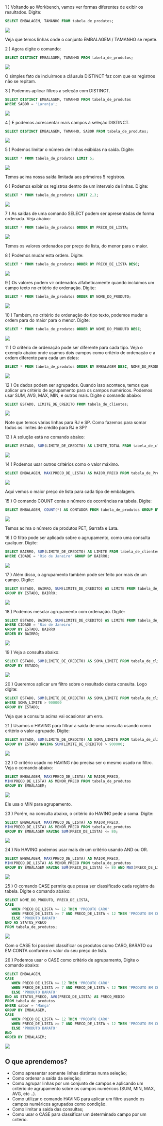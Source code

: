 1 ) Voltando ao Workbench, vamos ver formas diferentes de exibir os resultados. Digite:
````sql
SELECT EMBALAGEM, TAMANHO FROM tabela_de_produtos;
````
![](https://cdn3.gnarususercontent.com.br/1221-mysqlconsultasavancadas/03/1.png)

Veja que temos linhas onde o conjunto EMBALAGEM / TAMANHO se repete.

2 ) Agora digite o comando:
````sql
SELECT DISTINCT EMBALAGEM, TAMANHO FROM tabela_de_produtos;
````
![](https://cdn3.gnarususercontent.com.br/1221-mysqlconsultasavancadas/03/2.png)

O simples fato de incluirmos a cláusula DISTINCT faz com que os registros não se repitam.

3 ) Podemos aplicar filtros a seleção com DISTINCT.
````sql
SELECT DISTINCT EMBALAGEM, TAMANHO FROM tabela_de_produtos
WHERE SABOR = 'Laranja';
````
![](https://cdn3.gnarususercontent.com.br/1221-mysqlconsultasavancadas/03/3.png)

4 ) E podemos acrescentar mais campos à seleção DISTINCT.
````sql
SELECT DISTINCT EMBALAGEM, TAMANHO, SABOR FROM tabela_de_produtos;
````
![](https://cdn3.gnarususercontent.com.br/1221-mysqlconsultasavancadas/03/4.png)

5 ) Podemos limitar o número de linhas exibidas na saída. Digite:
````sql
SELECT * FROM tabela_de_produtos LIMIT 5;
````
![](https://cdn3.gnarususercontent.com.br/1221-mysqlconsultasavancadas/03/5.png)

Temos acima nossa saída limitada aos primeiros 5 registros.

6 ) Podemos exibir os registros dentro de um intervalo de linhas. Digite:
````sql
SELECT * FROM tabela_de_produtos LIMIT 2,3;
````
![](https://cdn3.gnarususercontent.com.br/1221-mysqlconsultasavancadas/03/6.png)

7 ) As saídas de uma comando SELECT podem ser apresentadas de forma ordenada. Veja abaixo:
````sql
SELECT * FROM tabela_de_produtos ORDER BY PRECO_DE_LISTA;
````
![](https://cdn3.gnarususercontent.com.br/1221-mysqlconsultasavancadas/03/7.png)

Temos os valores ordenados por preço de lista, do menor para o maior.

8 ) Podemos mudar esta ordem. Digite:
````sql
SELECT * FROM tabela_de_produtos ORDER BY PRECO_DE_LISTA DESC;
````
![](https://cdn3.gnarususercontent.com.br/1221-mysqlconsultasavancadas/03/8.png)

9 ) Os valores podem vir ordenados alfabeticamente quando incluímos um campo texto no critério de ordenação. Digite:
````sql
SELECT * FROM tabela_de_produtos ORDER BY NOME_DO_PRODUTO;
````
![](https://cdn3.gnarususercontent.com.br/1221-mysqlconsultasavancadas/03/9.png)

10 ) Também, no critério de ordenação do tipo texto, podemos mudar a ordem para do maior para o menor. Digite:
````sql
SELECT * FROM tabela_de_produtos ORDER BY NOME_DO_PRODUTO DESC;
````
![](https://cdn3.gnarususercontent.com.br/1221-mysqlconsultasavancadas/03/10.png)

11 ) O critério de ordenação pode ser diferente para cada tipo. Veja o exemplo abaixo onde usamos dois campos como critério de ordenação e a ordem diferente para cada um deles:
````sql
SELECT * FROM tabela_de_produtos ORDER BY EMBALAGEM DESC, NOME_DO_PRODUTO ASC;
````
![](https://cdn3.gnarususercontent.com.br/1221-mysqlconsultasavancadas/03/11.png)

12 ) Os dados podem ser agrupados. Quando isso acontece, temos que aplicar um critério de agrupamento para os campos numéricos. Podemos usar SUM, AVG, MAX, MIN, e outros mais. Digite o comando abaixo:
````sql
SELECT ESTADO, LIMITE_DE_CREDITO FROM tabela_de_clientes;
````
![](https://cdn3.gnarususercontent.com.br/1221-mysqlconsultasavancadas/03/12.png)

Note que temos várias linhas para RJ e SP. Como fazemos para somar todos os limites de crédito para RJ e SP?

13 ) A solução está no comando abaixo:
````sql
SELECT ESTADO, SUM(LIMITE_DE_CREDITO) AS LIMITE_TOTAL FROM tabela_de_clientes GROUP BY ESTADO;
````
![](https://cdn3.gnarususercontent.com.br/1221-mysqlconsultasavancadas/03/13.png)

14 ) Podemos usar outros critérios como o valor máximo.
````sql
SELECT EMBALAGEM, MAX(PRECO_DE_LISTA) AS MAIOR_PRECO FROM tabela_de_Produtos GROUP BY EMBALAGEM;
````
![](https://cdn3.gnarususercontent.com.br/1221-mysqlconsultasavancadas/03/14.png)

Aqui vemos o maior preço de lista para cada tipo de embalagem.

15 ) O comando COUNT conta o número de ocorrências na tabela. Digite:
````sql
SELECT EMBALAGEM, COUNT(*) AS CONTADOR FROM tabela_de_produtos GROUP BY EMBALAGEM;
````
![](https://cdn3.gnarususercontent.com.br/1221-mysqlconsultasavancadas/03/15.png)

Temos acima o número de produtos PET, Garrafa e Lata.

16 ) O filtro pode ser aplicado sobre o agrupamento, como uma consulta qualquer. Digite:
````sql
SELECT BAIRRO, SUM(LIMITE_DE_CREDITO) AS LIMITE FROM tabela_de_clientes
WHERE CIDADE = 'Rio de Janeiro' GROUP BY BAIRRO;
````
![](https://cdn3.gnarususercontent.com.br/1221-mysqlconsultasavancadas/03/16.png)

17 ) Além disso, o agrupamento também pode ser feito por mais de um campo. Digite:
````sql
SELECT ESTADO, BAIRRO, SUM(LIMITE_DE_CREDITO) AS LIMITE FROM tabela_de_clientes
GROUP BY ESTADO, BAIRRO;
````
![](https://cdn3.gnarususercontent.com.br/1221-mysqlconsultasavancadas/03/17.png)

18 ) Podemos mesclar agrupamento com ordenação. Digite:
````sql
SELECT ESTADO, BAIRRO, SUM(LIMITE_DE_CREDITO) AS LIMITE FROM tabela_de_clientes
WHERE CIDADE = 'Rio de Janeiro'
GROUP BY ESTADO, BAIRRO
ORDER BY BAIRRO;
````
![](https://cdn3.gnarususercontent.com.br/1221-mysqlconsultasavancadas/03/18.png)

19 ) Veja a consulta abaixo:
````sql
SELECT ESTADO, SUM(LIMITE_DE_CREDITO) AS SOMA_LIMITE FROM tabela_de_clientes
GROUP BY ESTADO;
````
![](https://cdn3.gnarususercontent.com.br/1221-mysqlconsultasavancadas/03/19.png)

20 ) Queremos aplicar um filtro sobre o resultado desta consulta. Logo digite:
````sql
SELECT ESTADO, SUM(LIMITE_DE_CREDITO) AS SOMA_LIMITE FROM tabela_de_clientes
WHERE SOMA_LIMITE > 900000
GROUP BY ESTADO;
````
Veja que a consulta acima vai ocasionar um erro.

21 ) Usamos o HAVING para filtrar a saída de uma consulta usando como critério o valor agrupado. Digite:
````sql
SELECT ESTADO, SUM(LIMITE_DE_CREDITO) AS SOMA_LIMITE FROM tabela_de_clientes
GROUP BY ESTADO HAVING SUM(LIMITE_DE_CREDITO) > 900000;
````
![](https://cdn3.gnarususercontent.com.br/1221-mysqlconsultasavancadas/03/20.png)

22 ) O critério usado no HAVING não precisa ser o mesmo usado no filtro. Veja o comando abaixo:
````sql
SELECT EMBALAGEM, MAX(PRECO_DE_LISTA) AS MAIOR_PRECO,
MIN(PRECO_DE_LISTA) AS MENOR_PRECO FROM tabela_de_produtos
GROUP BY EMBALAGEM;
````
![](https://cdn3.gnarususercontent.com.br/1221-mysqlconsultasavancadas/03/21.png)

Ele usa o MIN para agrupamento.

23 ) Porém, na consulta abaixo, o critério do HAVING pede a soma. Digite:
````sql
SELECT EMBALAGEM, MAX(PRECO_DE_LISTA) AS MAIOR_PRECO,
MIN(PRECO_DE_LISTA) AS MENOR_PRECO FROM tabela_de_produtos
GROUP BY EMBALAGEM HAVING SUM(PRECO_DE_LISTA) <= 80;
````
![](https://cdn3.gnarususercontent.com.br/1221-mysqlconsultasavancadas/03/22.png)

24 ) No HAVING podemos usar mais de um critério usando AND ou OR.
````sql
SELECT EMBALAGEM, MAX(PRECO_DE_LISTA) AS MAIOR_PRECO,
MIN(PRECO_DE_LISTA) AS MENOR_PRECO FROM tabela_de_produtos
GROUP BY EMBALAGEM HAVING SUM(PRECO_DE_LISTA) <= 80 AND MAX(PRECO_DE_LISTA) >= 5;
````
![](https://cdn3.gnarususercontent.com.br/1221-mysqlconsultasavancadas/03/23.png)

25 ) O comando CASE permite que possa ser classificado cada registro da tabela. Digite o comando abaixo:
````sql
SELECT NOME_DO_PRODUTO, PRECO_DE_LISTA,
CASE
   WHEN PRECO_DE_LISTA >= 12 THEN 'PRODUTO CARO'
   WHEN PRECO_DE_LISTA >= 7 AND PRECO_DE_LISTA < 12 THEN 'PRODUTO EM CONTA'
   ELSE 'PRODUTO BARATO'
END AS STATUS_PRECO
FROM tabela_de_produtos;
````
![](https://cdn3.gnarususercontent.com.br/1221-mysqlconsultasavancadas/03/24.png)

Com o CASE foi possível classificar os produtos como CARO, BARATO ou EM CONTA conforme o valor do seu preço de lista.

26 ) Podemos usar o CASE como critério de agrupamento, Digite o comando abaixo:
````sql
SELECT EMBALAGEM,
CASE
   WHEN PRECO_DE_LISTA >= 12 THEN 'PRODUTO CARO'
   WHEN PRECO_DE_LISTA >= 7 AND PRECO_DE_LISTA < 12 THEN 'PRODUTO EM CONTA'
   ELSE 'PRODUTO BARATO'
END AS STATUS_PRECO, AVG(PRECO_DE_LISTA) AS PRECO_MEDIO
FROM tabela_de_produtos
WHERE sabor = 'Manga'
GROUP BY EMBALAGEM,
CASE
   WHEN PRECO_DE_LISTA >= 12 THEN 'PRODUTO CARO'
   WHEN PRECO_DE_LISTA >= 7 AND PRECO_DE_LISTA < 12 THEN 'PRODUTO EM CONTA'
   ELSE 'PRODUTO BARATO'
END
ORDER BY EMBALAGEM;
````
![](https://cdn3.gnarususercontent.com.br/1221-mysqlconsultasavancadas/03/25.png)


## O que aprendemos?

- Como apresentar somente linhas distintas numa seleção;
- Como ordenar a saída da seleção;
- Como agrupar linhas por um conjunto de campos e aplicando um critério de agrupamento sobre os campos numéricos (SUM, MIN, MAX, AVG, etc ..).
- Como utilizar o comando HAVING para aplicar um filtro usando os campos numéricos agrupados como condição.
- Como limitar a saída das consultas;
- Como usar o CASE para classificar um determinado campo por um critério.